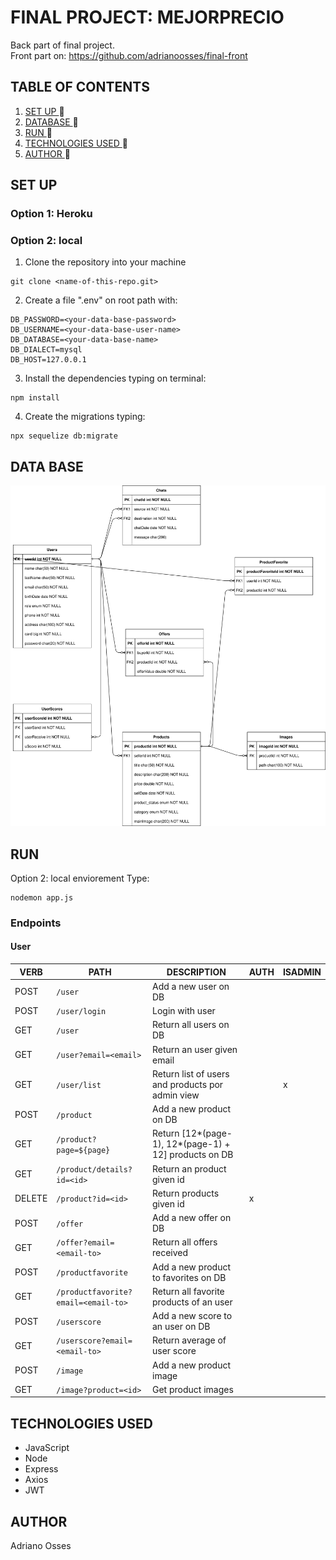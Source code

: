 # FINAL PROJECT: MEJORPRECIO
Back part of final project. <br>
Front part on: https://github.com/adrianoosses/final-front
## TABLE OF CONTENTS
1. [ SET UP ](#set-up) :rocket:
2. [ DATABASE ](#db) :rocket:
3. [ RUN ](#run) :rocket:
4. [ TECHNOLOGIES USED ](#tech) :rocket:
5. [ AUTHOR ](#author) :rocket:

<a name="set-up"></a>
## SET UP
<a name="db"></a>
### Option 1: Heroku
### Option 2: local
1. Clone the repository into your machine 
```
git clone <name-of-this-repo.git>
```
2. Create a file ".env" on root path with:
```
DB_PASSWORD=<your-data-base-password>
DB_USERNAME=<your-data-base-user-name>
DB_DATABASE=<your-data-base-name>
DB_DIALECT=mysql
DB_HOST=127.0.0.1
```
3. Install the dependencies typing on terminal:
```
npm install
```

4. Create the migrations typing:
```
npx sequelize db:migrate
```
## DATA BASE
![Database](images/diagram12.svg)
<a name="run"></a>
## RUN
Option 2: local enviorement
Type:
```
nodemon app.js
```

### Endpoints
#### User
| VERB| PATH|DESCRIPTION|AUTH|ISADMIN|
| ----- | ---- | ---- | ---- | ---- |
| POST | ```/user``` | Add a new user on DB |  |  |
| POST | ```/user/login``` | Login with user |  |  |
| GET | ```/user``` | Return all users on DB |  |  |
| GET | ```/user?email=<email>```| Return an user given email |  |  |
| GET | ```/user/list``` | Return list of users and products por admin view |  | x |
| POST | ```/product``` | Add a new product on DB |  |  |
| GET | ```/product?page=${page}``` | Return [12*(page-1), 12*(page-1) + 12] products on DB |  |  |
| GET | ```/product/details?id=<id>```| Return an product given id |  |  |
| DELETE | ```/product?id=<id>``` | Return products given id | x |  |
| POST | ```/offer``` | Add a new offer on DB |  |  |
| GET | ```/offer?email=<email-to>``` | Return all offers received |  |  |
| POST | ```/productfavorite``` | Add a new product to favorites on DB |  |  |
| GET | ```/productfavorite?email=<email-to>``` | Return all favorite products of an user |  |  |
| POST | ```/userscore``` | Add a new score to an user on DB |  |  |
| GET | ```/userscore?email=<email-to>``` | Return average of user score |  |  |
| POST | ```/image``` | Add a new product image |  |  |
| GET | ```/image?product=<id>``` | Get product images |  |  |



<a name="tech"></a>
## TECHNOLOGIES USED
- JavaScript
- Node
- Express
- Axios
- JWT

<a name="author"></a>
## AUTHOR
Adriano Osses